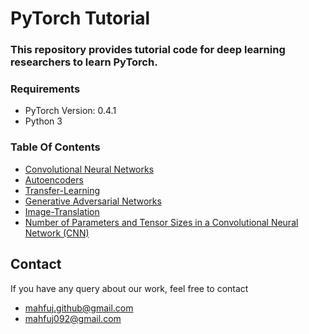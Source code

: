 # PyTorch Tutorial

### This repository provides tutorial code for deep learning researchers to learn PyTorch.

### Requirements 
- PyTorch Version: 0.4.1
- Python 3

### Table Of Contents

- [Convolutional Neural Networks](https://github.com/mahfujur1/pytorch-tutorial/tree/master/convolutional-neural-networks)
- [Autoencoders](https://github.com/mahfujur1/pytorch-tutorial/tree/master/autoencoder)
- [Transfer-Learning](https://github.com/mahfujur1/pytorch-tutorial/tree/master/transfer-learning)
- [Generative Adversarial Networks](https://github.com/mahfujur1/pytorch-tutorial/tree/master/generative%20adversarial%20networks)
- [Image-Translation](https://github.com/mahfujur1/pytorch-tutorial/tree/master/transfer-learning)
- [Number of Parameters and Tensor Sizes in a Convolutional Neural Network (CNN)](https://github.com/mahfujur1/pytorch-tutorial/blob/master/No%20of%20Parameters%20and%20Tensor%20Sizes%20in%20a%20CNN/Tensor_size_and_no_parameters.ipynb)





## Contact
If you have any query about our work, feel free to contact
- mahfuj.github@gmail.com
- mahfuj092@gmail.com

